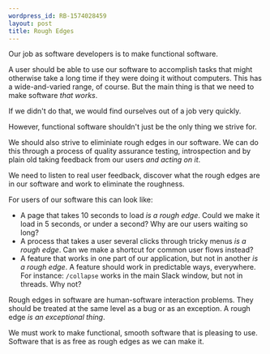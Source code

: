 ```yaml
---
wordpress_id: RB-1574028459
layout: post
title: Rough Edges
---
```


Our job as software developers is to make functional software.

A user should be able to use our software to accomplish tasks that might otherwise take a long time if they were doing it without computers. This has a wide-and-varied range, of course. But the main thing is that we need to make software _that works_.

If we didn't do that, we would find ourselves out of a job very quickly.

However, functional software shouldn't just be the only thing we strive for.

We should also strive to eliminiate rough edges in our software. We can do this through a process of quality assurance testing, introspection and by plain old taking feedback from our users _and acting on it_.

We need to listen to real user feedback, discover what the rough edges are in our software and work to eliminate the roughness.

For users of our software this can look like:

* A page that takes 10 seconds to load _is a rough edge_. Could we make it load in 5 seconds, or under a second? Why are our users waiting so long?
* A process that takes a user several clicks through tricky menus _is a rough edge_. Can we make a shortcut for common user flows instead?
* A feature that works in one part of our application, but not in another _is a rough edge_. A feature should work in predictable ways, everywhere. For instance: `/collapse` works in the main Slack window, but not in threads. Why not?

Rough edges in software are human-software interaction problems. They should be treated at the same level as a bug or as an exception. A rough edge _is an exceptional thing_.

We must work to make functional, smooth software that is pleasing to use. Software that is as free as rough edges as we can make it.
